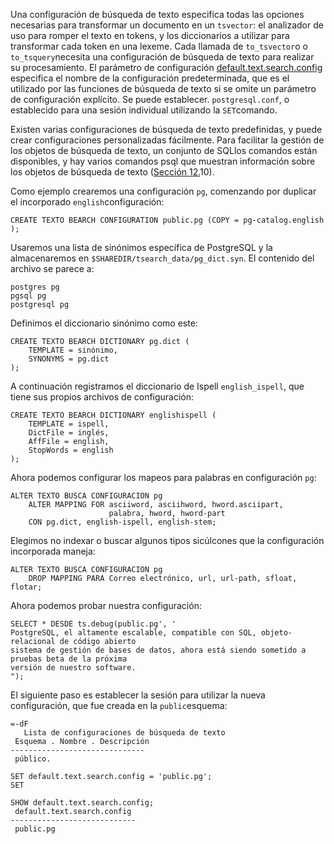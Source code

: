 Una configuración de búsqueda de texto especifica todas las opciones necesarias para transformar un documento en un `tsvector`: el analizador de uso para romper el texto en tokens, y los diccionarios a utilizar para transformar cada token en una lexeme. Cada llamada de  `to_tsvector`o o  `to_tsquery`necesita una configuración de búsqueda de texto para realizar su procesamiento. El parámetro de configuración [default.text.search.config](https://www.postgresql.org/docs/current/runtime-config-client.html#GUC-DEFAULT-TEXT-SEARCH-CONFIG) especifica el nombre de la configuración predeterminada, que es el  utilizado por las funciones de búsqueda de texto si se omite un  parámetro de configuración explícito. Se puede establecer. `postgresql.conf`, o establecido para una sesión individual utilizando la  `SET`comando.

Existen varias configuraciones de búsqueda de texto predefinidas, y puede crear configuraciones personalizadas fácilmente. Para facilitar  la gestión de los objetos de búsqueda de texto, un conjunto de  SQLlos comandos están disponibles, y hay varios comandos psql que muestran información sobre los objetos de búsqueda de texto ([Sección 12.](https://www.postgresql.org/docs/current/textsearch-psql.html)10).

Como ejemplo crearemos una configuración `pg`, comenzando por duplicar el incorporado  `english`configuración:

```
CREATE TEXTO BEARCH CONFIGURATION public.pg (COPY = pg-catalog.english );
```

Usaremos una lista de sinónimos específica de PostgreSQL y la almacenaremos en `$SHAREDIR/tsearch_data/pg_dict.syn`. El contenido del archivo se parece a:

```
postgres pg
pgsql pg
postgresql pg
```

Definimos el diccionario sinónimo como este:

```
CREATE TEXTO BEARCH DICTIONARY pg.dict (
    TEMPLATE = sinónimo,
    SYNONYMS = pg.dict
);
```

A continuación registramos el diccionario de Ispell `english_ispell`, que tiene sus propios archivos de configuración:

```
CREATE TEXTO BEARCH DICTIONARY englishispell (
    TEMPLATE = ispell,
    DictFile = inglés,
    AffFile = english,
    StopWords = english
);
```

Ahora podemos configurar los mapeos para palabras en configuración `pg`:

```
ALTER TEXTO BUSCA CONFIGURACION pg
    ALTER MAPPING FOR asciiword, asciihword, hword.asciipart,
                      palabra, hword, hword-part
    CON pg.dict, english-ispell, english-stem;
```

Elegimos no indexar o buscar algunos tipos sicúlcones que la configuración incorporada maneja:

```
ALTER TEXTO BUSCA CONFIGURACION pg
    DROP MAPPING PARA Correo electrónico, url, url-path, sfloat, flotar;
```

Ahora podemos probar nuestra configuración:

```
SELECT * DESDE ts.debug(public.pg', '
PostgreSQL, el altamente escalable, compatible con SQL, objeto-relacional de código abierto
sistema de gestión de bases de datos, ahora está siendo sometido a pruebas beta de la próxima
versión de nuestro software.
");
```

El siguiente paso es establecer la sesión para utilizar la nueva configuración, que fue creada en la  `public`esquema:

```
=-dF
   Lista de configuraciones de búsqueda de texto
 Esquema . Nombre . Descripción
------------------------------
 público.

SET default.text.search.config = 'public.pg';
SET

SHOW default.text.search.config;
 default.text.search.config
----------------------------
 public.pg
```